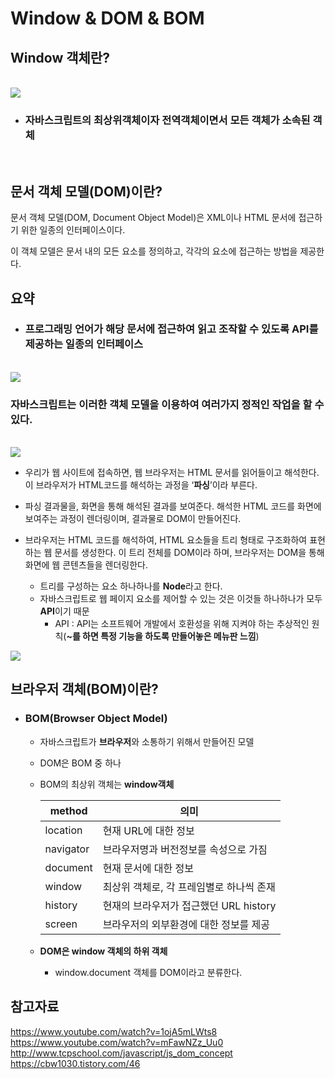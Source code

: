 # Window & DOM & BOM


## Window 객체란?
<br>

<img src="https://img1.daumcdn.net/thumb/R1280x0/?scode=mtistory2&fname=https%3A%2F%2Fblog.kakaocdn.net%2Fdn%2FbDHYBV%2FbtqwdijH5B7%2Fu3S2Ets6aG7k63v5PYR29k%2Fimg.png">

- ### 자바스크립트의 최상위객체이자 전역객체이면서 모든 객체가 소속된 객체

<br>

## 문서 객체 모델(DOM)이란?


문서 객체 모델(DOM, Document Object Model)은 XML이나 HTML 문서에 접근하기 위한 일종의 인터페이스이다.

이 객체 모델은 문서 내의 모든 요소를 정의하고, 각각의 요소에 접근하는 방법을 제공한다.

## 요약

- ### 프로그래밍 언어가 해당 문서에 접근하여 읽고 조작할 수 있도록 API를 제공하는 일종의 인터페이스

<br>

<img src="https://i.imgur.com/qzSfarm.png">

### 자바스크립트는 이러한 객체 모델을 이용하여 여러가지  **정적인** 작업을 할 수 있다.
<br>


<img src="https://ifh.cc/g/HkTXhr.jpg">

- 우리가 웹 사이트에 접속하면, 웹 브라우저는 HTML 문서를 읽어들이고 해석한다. 이 브라우저가 HTML코드를 해석하는 과정을 ‘**파싱**’이라 부른다.
- 파싱 결과물을, 화면을 통해 해석된 결과를 보여준다. 해석한 HTML 코드를 화면에 보여주는 과정이 렌더링이며, 결과물로 DOM이 만들어진다.

- 브라우저는 HTML 코드를 해석하여, HTML 요소들을 트리 형태로 구조화하여 표현하는 웹 문서를 생성한다. 이 트리 전체를 DOM이라 하며, 브라우저는 DOM을 통해 화면에 웹 콘텐츠들을 렌더링한다.
    - 트리를 구성하는 요소 하나하나를 **Node**라고 한다.
    - 자바스크립트로 웹 페이지 요소를 제어할 수 있는 것은 이것들 하나하나가 모두 **API**이기 때문
        - API : API는 소프트웨어 개발에서 호환성을 위해 지켜야 하는 추상적인 원칙(**~를 하면 특정 기능을 하도록 만들어놓은 메뉴판 느낌**)

<img src="https://i.postimg.cc/jjs2h6pT/image.png">





## 브라우저 객체(BOM)이란?

- ### BOM(Browser Object Model)
    - 자바스크립트가 **브라우저**와 소통하기 위해서 만들어진 모델
    - DOM은 BOM 중 하나
    - BOM의 최상위 객체는 **window객체**

        | method  |  의미 |
        | ----- | -------------------- |
        | location | 현재 URL에 대한 정보  |
        | navigator | 브라우저명과 버전정보를 속성으로 가짐  |
        | document | 현재 문서에 대한 정보  |
        | window | 최상위 객체로, 각 프레임별로 하나씩 존재  |
        | history | 현재의 브라우저가 접근했던 URL history  |
        | screen | 브라우저의 외부환경에 대한 정보를 제공  |

    - **DOM은 window 객체의 하위 객체**
        - window.document 객체를 DOM이라고 분류한다.
















## 참고자료

https://www.youtube.com/watch?v=1ojA5mLWts8
https://www.youtube.com/watch?v=mFawNZz_Uu0
http://www.tcpschool.com/javascript/js_dom_concept
https://cbw1030.tistory.com/46
